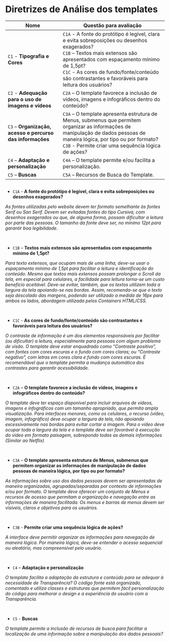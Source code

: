  # Diretrizes de Análise dos templates #


 | Nome | Questão para avaliação |
| --- | --- |
| `C1` - **Tipografia e Cores** | `C1A` - A fonte do protótipo é legível, clara e evita sobreposições ou desenhos exagerados? <br> `C1B` – Textos mais extensos são apresentados com espaçamento mínimo de 1,5pt? <br> `C1C` - As cores de fundo/fonte/conteúdo são contrastantes e favoráveis para leitura dos usuários? |
| `C2` - **Adequação para o uso de imagens e vídeos** | `C2A` – O template favorece a inclusão de vídeos, imagens e infográficos dentro do conteúdo? |
| `C3` – **Organização, acesso e percurso das informações** | `C3A` – O template apresenta estrutura de Menus, submenus que permitem organizar as informações de manipulação de dados pessoas de maneira lógica, por tipo ou por formato? <br> `C3B` - Permite criar uma sequência lógica de ações?|
| `C4` – **Adaptação e personalização** | `C4A` – O template permite e/ou facilita a personalização. |
| `C5` – **Buscas** |	`C5A` – Recursos de Busca do Template. |

## 

* `C1A` - **A fonte do protótipo é legível, clara e evita sobreposições ou desenhos exagerados?**

_As fontes utilizadas pelo website devem ter formato semelhante às fontes Serif ou San Serif. Devem ser evitadas fontes do tipo Cursiva, com desenhos exagerados ou que, de alguma forma, possam dificultar a leitura por parte das pessoas. O tamanho da fonte deve ser, no mínimo 12pt para garantir boa legibilidade._

<br>

* `C1B` – **Textos mais extensos são apresentados com espaçamento mínimo de 1,5pt?**

_Para texto extensos, que ocupam mais de uma linha, deve-se usar o espaçamento mínimo de 1,5pt para facilitar a leitura e identificação do conteúdo. Mesmo que textos mais extensos possam prolongar o Scroll da tela, em especial para celulares, a facilidade para leitura torna-se um custo benefício aceitável. Deve-se evitar, também, que os textos utilizem toda a largura da tela apoiando-se nas bordas. Assim, recomenda-se que o texto seja descolado das margens, podendo ser utilizado a medida de 16px para ambos os lados, abordagem utilizada pelos Containers HTML/CSS._

<br>

* `C1C` - **As cores de fundo/fonte/conteúdo são contrastantes e favoráveis para leitura dos usuários?**

_O contraste de informação é um dos elementos responsáveis por facilitar (ou dificultar) a leitura, especialmente para pessoas com algum problema de visão. O template deve estar enquadrado como “Contraste positivo”, com fontes com cores escuras e o fundo com cores claras; ou “Contraste negativo”, com letras em cores clara e fundo com cores escuras.  É recomendável que o template permita a mudança automática dos contrastes para garantir acessibilidade._

<br>

* `C2A` – **O template favorece a inclusão de vídeos, imagens e infográficos dentro do conteúdo?**

_O template deve ter espaço disponível para incluir arquivos de vídeos, imagens e infográficos com um tamanho apropriado, que permita ampla visualização. Para interfaces menores, como os celulares, o recurso (vídeo, imagem, infográfico) deve ocupar a largura da tela, não apoiando excessivamente nas bordas para evitar cortar a imagem. Para o vídeo deve ocupar toda a largura da tela e o template deve ser favorável à execução do vídeo em formato paisagem, sobrepondo todas as demais informações (Similar ao Netflix)_

<br>

* `C3A` – **O template apresenta estrutura de Menus, submenus que permitem organizar as informações de manipulação de dados pessoas de maneira lógica, por tipo ou por formato?**

_As informações sobre uso dos dados pessoas devem ser apresentadas de maneira organizadas, agrupadas/separadas por contexto de informações e/ou por formato. O template deve oferecer um conjunto de Menus e recursos de acesso que permitam a organização e navegação entre as informações de maneira facilitada. Os menus e barras de menus devem ser visíveis, claros e objetivos para os usuários._

<br>

* `C3B` - **Permite criar uma sequência lógica de ações?**

_A interface deve permitir organizar as informações para navegação de maneira lógica. Por maneira lógica, deve-se entender o acesso sequencial ou aleatório, mas compreensível pelo usuário._

<br>

* `C4` – **Adaptação e personalização**

_O template facilita a adaptação da estrutura e conteúdo para se adequar à necessidade de Transparência? O código fonte está organizado, comentado e utiliza classes e estruturas que permitem fácil personalização do código para melhorar o design e a experiência do usuário com a Transparência._

<br>

* `C5` - **Buscas**

_O template permite a inclusão de recursos de busca para facilitar a localização de uma informação sobre a manipulação dos dados pessoais?_
